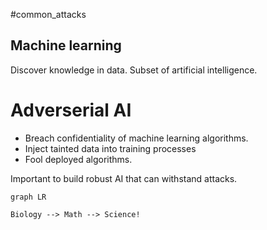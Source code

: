 #common_attacks 

## Machine learning
Discover knowledge in data. Subset of artificial intelligence.

# Adverserial AI
- Breach confidentiality of machine learning algorithms.
- Inject tainted data into training processes
- Fool deployed algorithms.


Important to build robust AI that can withstand attacks.



```mermaid
graph LR

Biology --> Math --> Science!
```
